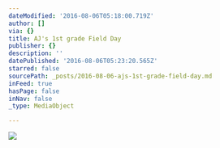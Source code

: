 ```yaml
---
dateModified: '2016-08-06T05:18:00.719Z'
author: []
via: {}
title: AJ's 1st grade Field Day
publisher: {}
description: ''
datePublished: '2016-08-06T05:23:20.565Z'
starred: false
sourcePath: _posts/2016-08-06-ajs-1st-grade-field-day.md
inFeed: true
hasPage: false
inNav: false
_type: MediaObject

---
```

![](https://the-grid-user-content.s3-us-west-2.amazonaws.com/9624df28-cdc6-4328-9f18-f01df6f1f635.jpg)